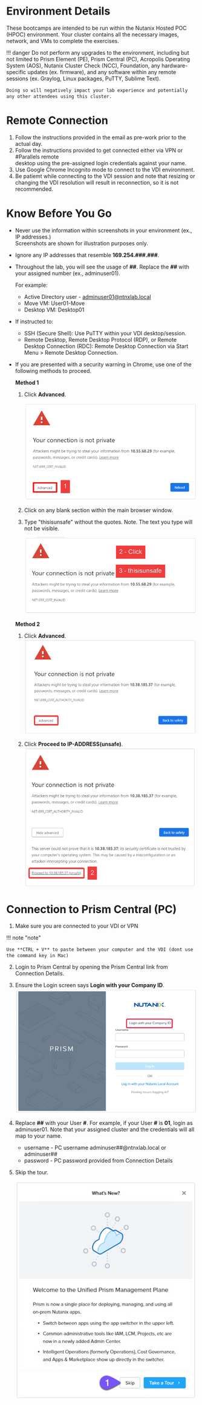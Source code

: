 # Environment Details

These bootcamps are intended to be run within the Nutanix Hosted POC (HPOC) environment.
Your cluster contains all the necessary images, network, and VMs to complete the exercises.

!!! danger
    Do not perform any upgrades to the environment, including but not limited to Prism Element (PE), Prism Central (PC), Acropolis Operating System (AOS), Nutanix Cluster Check (NCC), Foundation, any hardware-specific updates (ex. firmware), and any software within any remote sessions (ex. Graylog, Linux packages, PuTTY, Sublime Text).

    Doing so will negatively impact your lab experience and potentially any other attendees using this cluster.

# Remote Connection

1. Follow the instructions provided in the email as pre-work prior to the actual day.
2. Follow the instructions provided to get connected either via VPN or #Parallels remote    
   desktop using the pre-assigned login credentials against your name.
3. Use Google Chrome Incognito mode to connect to the VDI environment.
4. Be patiemt while connecting to the VDI session and note that resizing or changing the VDI 
   resolution will result in reconnection, so it is not recommended.

# Know Before You Go

- Never use the information within screenshots in your environment (ex., IP addresses.)  
  Screenshots are shown for illustration purposes only.

- Ignore any IP addresses that resemble **169.254.###.###**.

- Throughout the lab, you will see the usage of **##**. Replace the **##** with your assigned
  number (ex., adminuser01).

  For example:

  - Active Directory user - adminuser01@ntnxlab.local
  - Move VM: User01-Move
  - Desktop VM: Desktop01

- If instructed to:
     - SSH (Secure Shell): Use PuTTY within your VDI desktop/session.
     - Remote Desktop, Remote Desktop Protocol (RDP), or Remote Desktop Connection (RDC): Remote 
       Desktop Connection via Start Menu > Remote Desktop Connection.

- If you are presented with a security warning in Chrome, use one of the following methods
  to proceed.
  
  **Method 1**
  
  1. Click **Advanced**.
   
     ![](img/1.png)
   
  2. Click on any blank section within the main browser window.
  
  3. Type "thisisunsafe" without the quotes. Note. The text you type will not be visible.
       
     ![](img/2.png)
  
  **Method 2**
  
  1. Click **Advanced**.
     ![](img/3.png)
  
  2. Click **Proceed to IP-ADDRESS(unsafe)**.
     ![](img/4.png)

# Connection to Prism Central (PC)

1. Make sure you are connected to your VDI or VPN

!!! note "note"
       
    Use **CTRL + V** to paste between your computer and the VDI (dont use the command key in Mac)
   

2. Login to Prism Central by opening the Prism Central link from Connection Details.

3. Ensure the Login screen says **Login with your Company ID**.
   ![](img/5.png)

4. Replace **##** with your User **#**. For example, if your User **#** is **01**, login as adminuser01.
   Note that your assigned cluster and the credentials will all map to your name.

   - username - PC username adminuser##@ntnxlab.local or adminuser##
   - password - PC password provided from Connection Details
     
5. Skip the tour.

     ![](img/6.png)



  
 